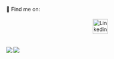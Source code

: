 📨 Find me on:
<p align="center">
 
<a href="https://www.linkedin.com/in/samet-altintas-a55a27293" target="_blank" rel="noopener noreferrer"> 
<img src="https://cdn.jsdelivr.net/npm/simple-icons@v3/icons/linkedin.svg" alt="Linkedin" height="40" style="vertical-align:top; margin:4px;"></a>
</p>
<br />
<a href="https://github-readme-stats.vercel.app/api/top-langs/?username=SametAltintas&hide_progress=false&theme=dark">
  <img align="left" src="https://github-readme-stats.vercel.app/api/top-langs/?username=SametAltintas&hide_progress=false&theme=dark" />
</a>
<a href="https://github-readme-stats.vercel.app/api?username=SametAltintas&theme=dark&show_icons=true">
  <img align="left" src="https://github-readme-stats.vercel.app/api?username=SametAltintas&theme=dark&show_icons=true" />
</a>
